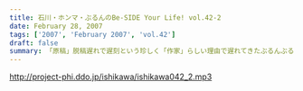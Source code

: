 ```yaml
---
title: 石川・ホンマ・ぶるんのBe-SIDE Your Life! vol.42-2
date: February 28, 2007
tags: ['2007', 'February 2007', 'vol.42']
draft: false
summary: 「原稿」脱稿遅れで遅刻という珍しく「作家」らしい理由で遅れてきたぶるんぶるんセンセー・・・この仕事は「報われない」仕事ではなかったようですが、ため息混じりの哀愁スタジオと化している有楽町の片隅・・・来週も「報われない」のでしょうか・・・ぶるんセンセーへの「報われるメッセージ」はいつでも募集中であります〜〜〜NAMAE
---
```


http://project-phi.ddo.jp/ishikawa/ishikawa042_2.mp3